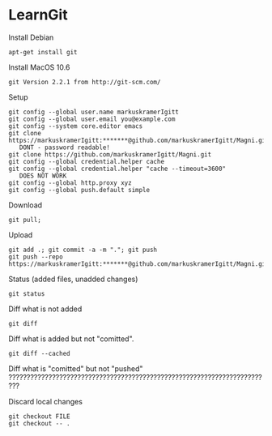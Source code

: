 LearnGit
========
	
Install Debian 

    apt-get install git 

Install MacOS 10.6

    git Version 2.2.1 from http://git-scm.com/

Setup

    git config --global user.name markuskramerIgitt
    git config --global user.email you@example.com
    git config --system core.editor emacs
    git clone https://markuskramerIgitt:*******@github.com/markuskramerIgitt/Magni.git
       DONT - password readable!
    git clone https://github.com/markuskramerIgitt/Magni.git
    git config --global credential.helper cache
    git config --global credential.helper "cache --timeout=3600"
       DOES NOT WORK
    git config --global http.proxy xyz
    git config --global push.default simple

Download

    git pull; 

Upload 

    git add .; git commit -a -m "."; git push
    git push --repo https://markuskramerIgitt:*******@github.com/markuskramerIgitt/Magni.git


Status (added files, unadded changes)

    git status


Diff what is not added   

    git diff 


Diff what is added but not "comitted".  

    git diff --cached

Diff what is "comitted" but not "pushed"  ?????????????????????????????????????????????????????????????????????????


Discard local changes

    git checkout FILE
    git checkout -- .

